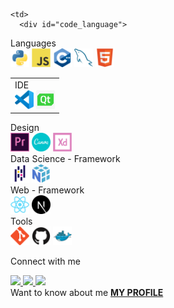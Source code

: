 <table>
  <tr>
    <td>
      <div id="ide-tools">
  IDE<br>
  <img height=30 src="https://github.com/devicons/devicon/blob/master/icons/vscode/vscode-original.svg"/>
  <img height=30 src="https://github.com/ArunSK-15/ArunSK-15/blob/main/assets/icons/qt.png"/>
</div>
    </td>
    
    <td>
      <div id="code_language">
  Languages<br>
  <img height=30 src="https://github.com/devicons/devicon/blob/master/icons/python/python-original.svg"/>
  <img height=30 src="https://github.com/devicons/devicon/blob/master/icons/javascript/javascript-original.svg"/>
  <img height=30 src="https://github.com/devicons/devicon/blob/master/icons/cplusplus/cplusplus-original.svg"/>
  <img height=30 src="https://github.com/devicons/devicon/blob/master/icons/mysql/mysql-original.svg"/>
  <img height=30 src="https://github.com/devicons/devicon/blob/master/icons/html5/html5-original.svg"/>
</div>
    </td>
  </tr>
</table>




<div id="design">
  Design<br>
  <img height=30 src="https://github.com/devicons/devicon/blob/master/icons/premierepro/premierepro-original.svg"/>
  <img height=30 src="https://github.com/devicons/devicon/blob/master/icons/canva/canva-original.svg"/>
  <img height=30 src="https://github.com/devicons/devicon/blob/master/icons/xd/xd-line.svg"/>
</div>

<div id="ds-frameworks">
  Data Science - Framework<br>
  <img height=30 src="https://github.com/devicons/devicon/blob/master/icons/pandas/pandas-original.svg"/>
  <img height=30 src="https://github.com/devicons/devicon/blob/master/icons/numpy/numpy-original.svg"/>
<div/>
  
<div id="web-frameworks">
  Web - Framework<br>
  <img height=30 src="https://github.com/devicons/devicon/blob/master/icons/react/react-original.svg"/>
  <img height=30 src="https://github.com/devicons/devicon/blob/master/icons/nextjs/nextjs-original.svg"/>
<div/>

<div id="tools">
  Tools<br>
  <img height=30 src="https://github.com/devicons/devicon/blob/master/icons/git/git-original.svg"/>
  <img height=30 src="https://github.com/devicons/devicon/blob/master/icons/github/github-original.svg"/>
  <img height=30 src="https://github.com/devicons/devicon/blob/master/icons/docker/docker-original.svg"/>
<div/>
  
Connect with me

<div id="header" align="left" use-margin="auto">
  <a href="https://www.linkedin.com/in/arun-s-k-8aa3a7225/">
    <img src="https://img.shields.io/badge/LinkedIn-0077B5?style=for-the-badge&logo=linkedin&logoColor=white"/>
  </a>
    <a href="https://www.linkedin.com/in/arun-s-k-8aa3a7225/">
      <img src="https://img.shields.io/badge/Twitter-1DA1F2?style=for-the-badge&logo=twitter&logoColor=white"/>
  </a>
      <a href="arun15092003@gmail.com">       
      <img src="https://img.shields.io/badge/Gmail-D14836?style=for-the-badge&logo=gmail&logoColor=white"/>
  </a>
</div>
Want to know about me
<a href="https://www.linkedin.com/in/arun-s-k-8aa3a7225/">
  <b> MY PROFILE </b>
</a>

